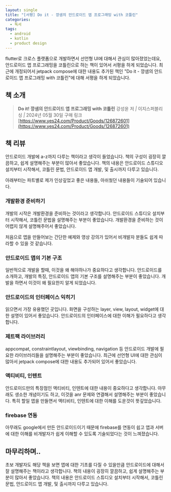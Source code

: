 ```yaml
---
layout: single
title: "[서평] Do it - 깡샘의 안드로이드 앱 프로그래밍 with 코틀린"
categories:
  - 독서
tags:
  - android
  - kotlin
  - product design
---
```


flutter로 크로스 플랫폼으로 개발하면서 선언형 UI에 대해서 관심이 많아졌었는데요, 안드로이드 앱 프로그래밍을 코틀린으로 하는 책이 있어서 서평을 하게 되었습니다. 최근에 개정되어서 jetpack compose에 대한 내용도 추가된 책인 "Do it - 깡샘의 안드로이드 앱 프로그래밍 with 코틀린"에 대해 서평을 하게 되었습니다.

## 책 소개

> **Do it! 깡샘의 안드로이드 앱 프로그래밍 with 코틀린**
> 강성윤 저 *|* 이지스퍼블리싱 *|* 2024년 05월 30일
> 구매 링크
> [https://www.yes24.com/Product/Goods/126872601](https://www.yes24.com/Product/Goods/126872601)

## 책 리뷰

안드로이드 개발에 a-z까지 다루는 책이라고 생각이 들었습니다. 책의 구성이 굉장히 깔끔하고, 쉽게 설명해주는 부분이 많아서 좋았습니다. 책의 내용은 안드로이드 스튜디오 설치부터 시작해서, 코틀린 문법, 안드로이드 앱 개발, 및 출시까지 다루고 있습니다.

아래부터는 파트별로 제가 인상깊었고 좋은 내용들, 아쉬웠던 내용들이 기술되어 있습니다.

### 개발환경 준비하기

개발의 시작은 개발환경을 준비하는 것이라고 생각합니다. 안드로이드 스튜디오 설치부터 시작해서, 코틀린 문법을 설명해주는 부분이 좋았습니다. 개발환경을 준비하는 것이 어렵지 않게 설명해주어서 좋았습니다.

처음으로 앱을 만들어보는 간단한 예제와 영상 강의가 있어서 비개발자 분들도 쉽게 따라할 수 있을 것 같습니다.

### 안드로이드 앱의 기본 구조

일반적으로 개발을 할때, 이것을 왜 해야하나가 중요하다고 생각합니다. 안드로이드를 소개하고, 개발의 특징, 안드로이드 앱의 기본 구조를 설명해주는 부분이 좋았습니다. 개발을 하면서 이것이 왜 필요한지 알게 되었습니다.

### 안드로이드의 인터페이스 익히기

읽으면서 가장 유용했던 곳입니다. 화면을 구성하는 layer, view, layout, widget에 대한 설명이 있어서 좋았습니다. 안드로이드의 인터페이스에 대한 이해가 필요하다고 생각합니다.

### 제트팩 라이브러리

appcompat, constraintlayout, viewbinding, navigation 등 안드로이드 개발에 필요한 라이브러리들을 설명해주는 부분이 좋았습니다. 최근에 선언형 UI에 대한 관심이 많아서 jetpack compose에 대한 내용도 추가되어 있어서 좋았습니다.

### 액티비티, 인텐트

안드로이드만의 특장점인 액티비티, 인텐트에 대한 내용이 중요하다고 생각합니다. 아무래도 생소한 개념이기도 하고, 이것을 anr 문제와 연결해서 설명해주는 부분이 좋았습니다. 특히 할일 앱을 만들면서 액티비티, 인텐트에 대한 이해를 도운것이 뜻깊었습니다.

### firebase 연동

아무래도 google에서 만든 안드로이드이기 때문에 firebase를 연동이 쉽고 앱과 서버에 대한 이해를 비개발자가 쉽게 이해할 수 있도록 기술되었다는 것이 느껴졌습니다.

## 마무리하며..

초보 개발자도 해당 책을 보면 앱에 대한 기초를 다질 수 있을만큼 안드로이드에 대해서 잘 설명해주는 책이라고 생각합니다. 책의 내용이 굉장히 깔끔하고, 쉽게 설명해주는 부분이 많아서 좋았습니다. 책의 내용은 안드로이드 스튜디오 설치부터 시작해서, 코틀린 문법, 안드로이드 앱 개발, 및 출시까지 다루고 있습니다.
